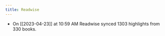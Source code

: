 ```yaml
---
title: Readwise
---
```


- On [[2023-04-23]] at 10:59 AM Readwise synced 1303 highlights from 330 books.